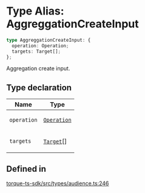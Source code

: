 # Type Alias: AggreggationCreateInput

```ts
type AggreggationCreateInput: {
  operation: Operation;
  targets: Target[];
};
```

Aggregation create input.

## Type declaration

<table>
<thead>
<tr>
<th>Name</th>
<th>Type</th>
</tr>
</thead>
<tbody>
<tr>
<td>

`operation`

</td>
<td>

[`Operation`](../enumerations/Operation.md)

</td>
</tr>
<tr>
<td>

`targets`

</td>
<td>

[`Target`](Target.md)[]

</td>
</tr>
</tbody>
</table>

## Defined in

[torque-ts-sdk/src/types/audience.ts:246](https://github.com/torque-labs/torque-ts-sdk/blob/e34efdf278512e8a58bacdba966e9cd90b1db20a/src/types/audience.ts#L246)
